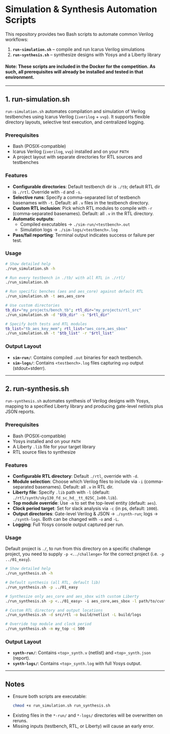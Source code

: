 # Simulation & Synthesis Automation Scripts

This repository provides two Bash scripts to automate common Verilog workflows:

1. **`run-simulation.sh`** – compile and run Icarus Verilog simulations
2. **`run-synthesis.sh`**  – synthesize designs with Yosys and a Liberty library

#### Note: These scripts are included in the Docker for the competition. As such, all prerequisites will already be installed and tested in that environment.

---

## 1. run-simulation.sh

`run-simulation.sh` automates compilation and simulation of Verilog testbenches using Icarus Verilog (`iverilog` + `vvp`). It supports flexible directory layouts, selective test execution, and centralized logging.

### Prerequisites

- Bash (POSIX-compatible)
- Icarus Verilog (`iverilog`, `vvp`) installed and on your `PATH`
- A project layout with separate directories for RTL sources and testbenches

### Features

- **Configurable directories**: Default testbench dir is `./tb`; default RTL dir is `./rtl`. Override with `-d` and `-s`.
- **Selective runs**: Specify a comma-separated list of testbench basenames with `-t`. Default: all `.v` files in the testbench directory.
- **Custom RTL inclusion**: Pick which RTL modules to compile with `-r` (comma-separated basenames). Default: all `.v` in the RTL directory.
- **Automatic outputs**:
  - Compiled executables → `./sim-run/<testbench>.out`
  - Simulation logs → `./sim-logs/<testbench>.log`
- **Pass/fail reporting**: Terminal output indicates success or failure per test.

### Usage

```bash
# Show detailed help
./run_simulation.sh -h

# Run every testbench in ./tb/ with all RTL in ./rtl/
./run_simulation.sh

# Run specific benches (aes and aes_core) against default RTL
./run_simulation.sh -t aes,aes_core

# Use custom directories
tb_dir="my_projects/bench_tb"; rtl_dir="my_projects/rtl_src"
./run_simulation.sh -d "$tb_dir" -s "$rtl_dir"

# Specify both tests and RTL modules
tb_list="tb_aes_key_mem"; rtl_list="aes_core,aes_sbox"
./run_simulation.sh -t "$tb_list" -r "$rtl_list"
```

### Output Layout

- **`sim-run/`**: Contains compiled `.out` binaries for each testbench.
- **`sim-logs/`**: Contains `<testbench>.log` files capturing `vvp` output (stdout+stderr).

---

## 2. run-synthesis.sh

`run-synthesis.sh` automates synthesis of Verilog designs with Yosys, mapping to a specified Liberty library and producing gate-level netlists plus JSON reports.

### Prerequisites

- Bash (POSIX-compatible)
- Yosys installed and on your `PATH`
- A Liberty `.lib` file for your target library
- RTL source files to synthesize

### Features

- **Configurable RTL directory**: Default `./rtl`, override with `-d`.
- **Module selection**: Choose which Verilog files to include via `-i` (comma-separated basenames). Default: all `.v` in RTL dir.
- **Liberty file**: Specify `.lib` path with `-l` (default: `./rtl/synth/sky130_fd_sc_hd__tt_025C_1v80.lib`).
- **Top module override**: Use `-m` to set the top-level entity (default: `aes`).
- **Clock period target**: Set for slack analysis via `-c` (in ps, default: `1000`).
- **Output directories**: Gate-level Verilog & JSON → `./synth-run`; logs → `./synth-logs`. Both can be changed with `-o` and `-L`.
- **Logging**: Full Yosys console output captured per run.

### Usage
Default project is `./`, to run from this directory on a specific challenge project, you need to supply `-p <../challenge>` for the correct project (i.e. `-p ../01_easy`).

```bash
# Show detailed help
./run_synthesis.sh -h

# Default synthesis (all RTL, default lib)
./run_synthesis.sh -p ../01_easy

# Synthesize only aes_core and aes_sbox with custom Liberty
./run_synthesis.sh -p <../01_easy> -i aes_core,aes_sbox -l path/to/custom.lib

# Custom RTL directory and output locations
./run_synthesis.sh -d src/rtl -o build/netlist -L build/logs

# Override top module and clock period
./run_synthesis.sh -m my_top -c 500
```

### Output Layout

- **`synth-run/`**: Contains `<top>_synth.v` (netlist) and `<top>_synth.json` (report).
- **`synth-logs/`**: Contains `<top>_synth.log` with full Yosys output.

---

## Notes

- Ensure both scripts are executable:
  ```bash
  chmod +x run_simulation.sh run_synthesis.sh
  ```
- Existing files in the `*-run/` and `*-logs/` directories will be overwritten on reruns.
- Missing inputs (testbench, RTL, or Liberty) will cause an early error.

